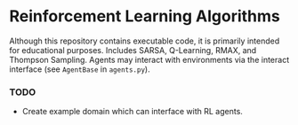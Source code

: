 # Reinforcement Learning Algorithms #

Although this repository contains executable code, it is primarily intended for educational purposes. Includes SARSA, Q-Learning, RMAX, and Thompson Sampling. Agents may interact with environments via the interact interface (see `AgentBase` in `agents.py`).

### TODO ###
* Create example domain which can interface with RL agents.
